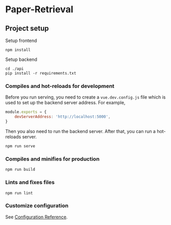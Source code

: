 # Paper-Retrieval

## Project setup

Setup frontend

```
npm install
```

Setup backend

```
cd ./api
pip install -r requirements.txt
```

### Compiles and hot-reloads for development
Before you run serving, you need to create a <code>vue.dev.config.js</code> file which is used to set up the backend server address. For example,

```js
module.exports = {
	devServerAddress: 'http://localhost:5000',
}
```

Then you also need to run the backend server.
After that, you can run a hot-reloads server.

```
npm run serve
```

### Compiles and minifies for production
```
npm run build
```

### Lints and fixes files
```
npm run lint
```

### Customize configuration
See [Configuration Reference](https://cli.vuejs.org/config/).